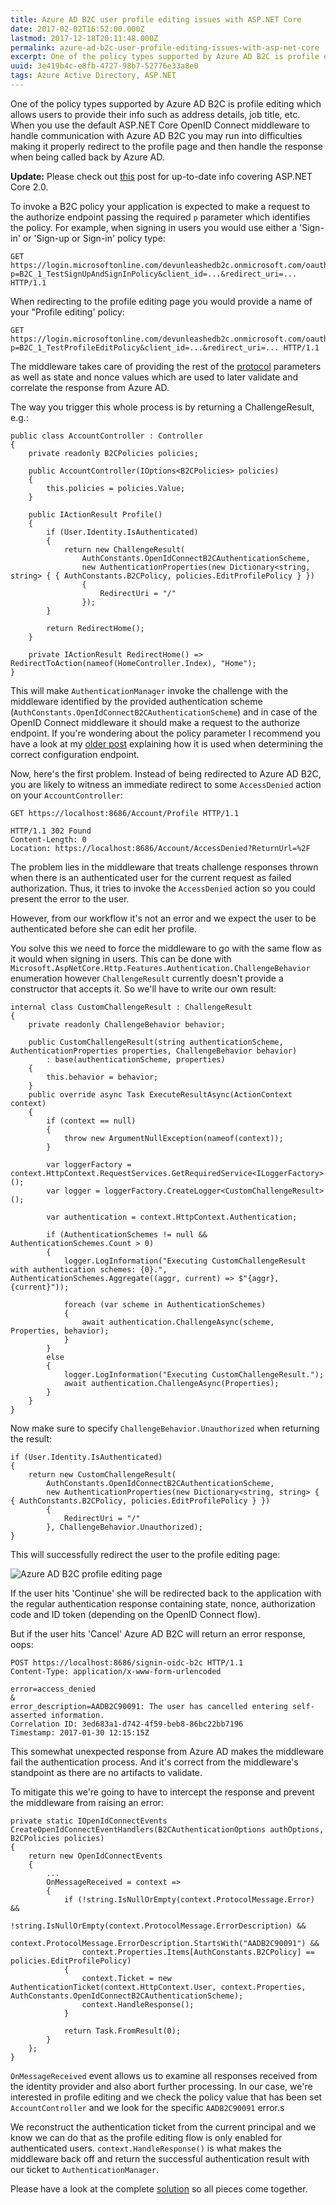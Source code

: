 ```yaml
---
title: Azure AD B2C user profile editing issues with ASP.NET Core
date: 2017-02-02T16:52:00.000Z
lastmod: 2017-12-18T20:11:48.000Z
permalink: azure-ad-b2c-user-profile-editing-issues-with-asp-net-core
excerpt: One of the policy types supported by Azure AD B2C is profile editing which allows users to provide their info such as address details, job title, etc. When you use the default ASP.NET Core OpenID Connect middleware to handle communication with Azure AD B2C you may run into difficulties...
uuid: 3e419b4c-e8fb-4727-98b7-52776e33a8e0
tags: Azure Active Directory, ASP.NET
---
```


One of the policy types supported by Azure AD B2C is profile editing which allows users to provide their info such as address details, job title, etc. When you use the default ASP.NET Core OpenID Connect middleware to handle communication with Azure AD B2C you may run into difficulties making it properly redirect to the profile page and then handle the response when being called back by Azure AD.

**Update:** Please check out [this](/setting-up-your-asp-net-core-2-0-apps-and-services-for-azure-ad-b2c/) post for up-to-date info covering ASP.NET Core 2.0.

To invoke a B2C policy your application is expected to make a request to the authorize endpoint passing the required `p` parameter which identifies the policy. For example, when signing in users you would use either a 'Sign-in' or 'Sign-up or Sign-in' policy type:

```
GET https://login.microsoftonline.com/devunleashedb2c.onmicrosoft.com/oauth2/v2.0/authorize?p=B2C_1_TestSignUpAndSignInPolicy&client_id=...&redirect_uri=... HTTP/1.1
```

When redirecting to the profile editing page you would provide a name of your "Profile editing' policy:

```
GET https://login.microsoftonline.com/devunleashedb2c.onmicrosoft.com/oauth2/v2.0/authorize?p=B2C_1_TestProfileEditPolicy&client_id=...&redirect_uri=... HTTP/1.1
```

The middleware takes care of providing the rest of the [protocol](http://openid.net/specs/openid-connect-core-1_0.html#AuthRequest) parameters as well as state and nonce values which are used to later validate and correlate the response from Azure AD.

The way you trigger this whole process is by returning a ChallengeResult, e.g.:

```
public class AccountController : Controller
{
    private readonly B2CPolicies policies;

    public AccountController(IOptions<B2CPolicies> policies)
    {
        this.policies = policies.Value;
    }
    
    public IActionResult Profile()
    {
        if (User.Identity.IsAuthenticated)
        {
            return new ChallengeResult(
                AuthConstants.OpenIdConnectB2CAuthenticationScheme,
                new AuthenticationProperties(new Dictionary<string, string> { { AuthConstants.B2CPolicy, policies.EditProfilePolicy } })
                {
                    RedirectUri = "/"
                });
        }

        return RedirectHome();
    }

    private IActionResult RedirectHome() => RedirectToAction(nameof(HomeController.Index), "Home");
}
```

This will make `AuthenticationManager` invoke the challenge with the middleware identified by the provided authentication scheme (`AuthConstants.OpenIdConnectB2CAuthenticationScheme`) and in case of the OpenID Connect middleware it should make a request to the authorize endpoint. If you're wondering about the policy parameter I recommend you have a look at my [older post](/setting-up-your-aspnet-core-apps-and-services-for-azure-ad-b2c/) explaining how it is used when determining the correct configuration endpoint.

Now, here's the first problem. Instead of being redirected to Azure AD B2C, you are likely to witness an immediate redirect to some `AccessDenied` action on your `AccountController`:

```
GET https://localhost:8686/Account/Profile HTTP/1.1

HTTP/1.1 302 Found
Content-Length: 0
Location: https://localhost:8686/Account/AccessDenied?ReturnUrl=%2F

```

The problem lies in the middleware that treats challenge responses thrown when there is an authenticated user for the current request as failed authorization. Thus, it tries to invoke the `AccessDenied` action so you could present the error to the user.

However, from our workflow it's not an error and we expect the user to be authenticated before she can edit her profile.

You solve this we need to force the middleware to go with the same flow as it would when signing in users. This can be done with `Microsoft.AspNetCore.Http.Features.Authentication.ChallengeBehavior` enumeration however `ChallengeResult` currently doesn't provide a constructor that accepts it. So we'll have to write our own result:

```
internal class CustomChallengeResult : ChallengeResult
{
    private readonly ChallengeBehavior behavior;

    public CustomChallengeResult(string authenticationScheme, AuthenticationProperties properties, ChallengeBehavior behavior)
        : base(authenticationScheme, properties)
    {
        this.behavior = behavior;
    }
    public override async Task ExecuteResultAsync(ActionContext context)
    {
        if (context == null)
        {
            throw new ArgumentNullException(nameof(context));
        }

        var loggerFactory = context.HttpContext.RequestServices.GetRequiredService<ILoggerFactory>();
        var logger = loggerFactory.CreateLogger<CustomChallengeResult>();

        var authentication = context.HttpContext.Authentication;

        if (AuthenticationSchemes != null && AuthenticationSchemes.Count > 0)
        {
            logger.LogInformation("Executing CustomChallengeResult with authentication schemes: {0}.", AuthenticationSchemes.Aggregate((aggr, current) => $"{aggr}, {current}"));

            foreach (var scheme in AuthenticationSchemes)
            {
                await authentication.ChallengeAsync(scheme, Properties, behavior);
            }
        }
        else
        {
            logger.LogInformation("Executing CustomChallengeResult.");
            await authentication.ChallengeAsync(Properties);
        }
    }
}
```

Now make sure to specify `ChallengeBehavior.Unauthorized` when returning the result:

```
if (User.Identity.IsAuthenticated)
{
    return new CustomChallengeResult(
        AuthConstants.OpenIdConnectB2CAuthenticationScheme,
        new AuthenticationProperties(new Dictionary<string, string> { { AuthConstants.B2CPolicy, policies.EditProfilePolicy } })
        {
            RedirectUri = "/"
        }, ChallengeBehavior.Unauthorized);
}
```

This will successfully redirect the user to the profile editing page:

![Azure AD B2C profile editing page](https://blogcontent.azureedge.net/2017/01/b2c_edit_profile.png)

If the user hits 'Continue' she will be redirected back to the application with the regular authentication response containing state, nonce, authorization code and ID token (depending on the OpenID Connect flow).

But if the user hits 'Cancel' Azure AD B2C will return an error response, oops:

```
POST https://localhost:8686/signin-oidc-b2c HTTP/1.1
Content-Type: application/x-www-form-urlencoded

error=access_denied
&
error_description=AADB2C90091: The user has cancelled entering self-asserted information.
Correlation ID: 3ed683a1-d742-4f59-beb8-86bc22bb7196
Timestamp: 2017-01-30 12:15:15Z
```

This somewhat unexpected response from Azure AD makes the middleware fail the authentication process. And it's correct from the middleware's standpoint as there are no artifacts to validate.

To mitigate this we're going to have to intercept the response and prevent the middleware from raising an error:

```
private static IOpenIdConnectEvents CreateOpenIdConnectEventHandlers(B2CAuthenticationOptions authOptions, B2CPolicies policies)
{
    return new OpenIdConnectEvents
    {
        ...
        OnMessageReceived = context =>
        {
            if (!string.IsNullOrEmpty(context.ProtocolMessage.Error) &&
                !string.IsNullOrEmpty(context.ProtocolMessage.ErrorDescription) &&
                context.ProtocolMessage.ErrorDescription.StartsWith("AADB2C90091") &&
                context.Properties.Items[AuthConstants.B2CPolicy] == policies.EditProfilePolicy)
            {
                context.Ticket = new AuthenticationTicket(context.HttpContext.User, context.Properties, AuthConstants.OpenIdConnectB2CAuthenticationScheme);
                context.HandleResponse();
            }

            return Task.FromResult(0);
        }
    };
}
```

`OnMessageReceived` event allows us to examine all responses received from the identity provider and also abort further processing. In our case, we're interested in profile editing and we check the policy value that has been set `AccountController` and we look for the specific `AADB2C90091` error.s

We reconstruct the authentication ticket from the current principal and we know we can do that as the profile editing flow is only enabled for authenticated users. `context.HandleResponse()` is what makes the middleware back off and return the successful authentication result with our ticket to `AuthenticationManager`.

Please have a look at the complete [solution](https://github.com/dzimchuk/azure-ad-b2c-asp-net-core) so all pieces come together.